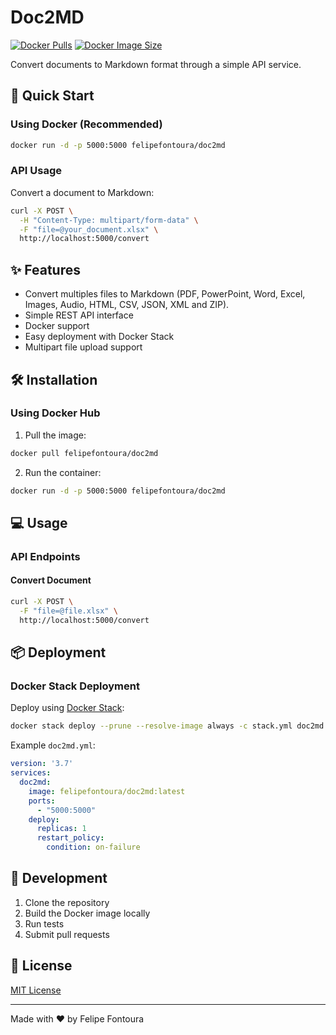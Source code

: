 # Doc2MD

[![Docker Pulls](https://img.shields.io/docker/pulls/felipefontoura/doc2md)](https://hub.docker.com/r/felipefontoura/doc2md)
[![Docker Image Size](https://img.shields.io/docker/image-size/felipefontoura/doc2md)](https://hub.docker.com/r/felipefontoura/doc2md)

Convert documents to Markdown format through a simple API service.

## 🚀 Quick Start

### Using Docker (Recommended)

```bash
docker run -d -p 5000:5000 felipefontoura/doc2md
```

### API Usage

Convert a document to Markdown:

```bash
curl -X POST \
  -H "Content-Type: multipart/form-data" \
  -F "file=@your_document.xlsx" \
  http://localhost:5000/convert
```

## ✨ Features

- Convert multiples files to Markdown (PDF, PowerPoint, Word, Excel, Images, Audio, HTML, CSV, JSON, XML and ZIP).
- Simple REST API interface
- Docker support
- Easy deployment with Docker Stack
- Multipart file upload support

## 🛠️ Installation

### Using Docker Hub

1. Pull the image:

```bash
docker pull felipefontoura/doc2md
```

2. Run the container:

```bash
docker run -d -p 5000:5000 felipefontoura/doc2md
```

## 💻 Usage

### API Endpoints

#### Convert Document

```bash
curl -X POST \
  -F "file=@file.xlsx" \
  http://localhost:5000/convert
```

## 📦 Deployment

### Docker Stack Deployment

Deploy using [Docker Stack](stack.yml):

```bash
docker stack deploy --prune --resolve-image always -c stack.yml doc2md
```

Example `doc2md.yml`:

```yaml
version: '3.7'
services:
  doc2md:
    image: felipefontoura/doc2md:latest
    ports:
      - "5000:5000"
    deploy:
      replicas: 1
      restart_policy:
        condition: on-failure
```

## 🔧 Development

1. Clone the repository
2. Build the Docker image locally
3. Run tests
4. Submit pull requests

## 📝 License

[MIT License](https://opensource.org/licenses/MIT)

---
Made with ❤️ by Felipe Fontoura
